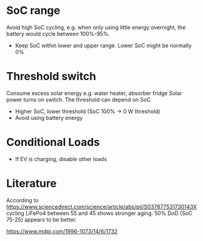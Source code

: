 
# SoC range
Avoid high SoC cycling, e.g. when only using little energy overnight, the battery would cycle between 100%-95%.
- Keep SoC within lower and upper range. Lower SoC might be normally 0%

# Threshold switch
Consume excess solar energy e.g. water heater, absorber fridge
Solar power turns on switch. The threshold can depend on SoC
- Higher SoC, lower threshold (SoC 100% -> 0 W threshold)
- Avoid using battery energy

# Conditional Loads
- If EV is charging, disable other loads


# Literature
According to https://www.sciencedirect.com/science/article/abs/pii/S037877531730143X
cycling LiFePo4 between 55 and 45 shows stronger aging. 50% DoD (SoC 75-25) appears to be better.

https://www.mdpi.com/1996-1073/14/6/1732
